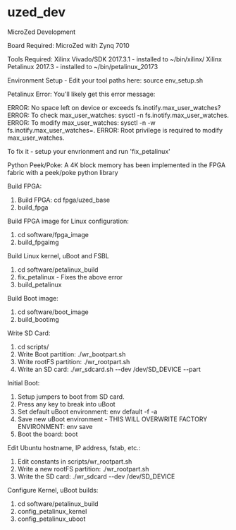 # uzed_dev
MicroZed Development

Board Required:
MicroZed with Zynq 7010 

Tools Required:
Xilinx Vivado/SDK 2017.3.1 - installed to ~/bin/xilinx/
Xilinx Petalinux 2017.3 - installed to ~/bin/petalinux_20173

Environment Setup - Edit your tool paths here:
source env_setup.sh

Petalinux Error:
You'll likely get this error message:

ERROR: No space left on device or exceeds fs.inotify.max_user_watches?
ERROR: To check max_user_watches: sysctl -n fs.inotify.max_user_watches.
ERROR: To modify max_user_watches: sysctl -n -w fs.inotify.max_user_watches=<value>.
ERROR: Root privilege is required to modify max_user_watches.

To fix it - setup your envrionment and run 'fix_petalinux'

Python Peek/Poke:
A 4K block memory has been implemented in the FPGA fabric with a peek/poke python library

Build FPGA: 
1. Build FPGA: cd fpga/uzed_base
2. build_fpga

Build FPGA image for Linux configuration:
1. cd software/fpga_image
2. build_fpgaimg

Build Linux kernel, uBoot and FSBL
1. cd software/petalinux_build
2. fix_petalinux - Fixes the above error
3. build_petalinux

Build Boot image:
1. cd software/boot_image
2. build_bootimg

Write SD Card:
1. cd scripts/
2. Write Boot partition: ./wr_bootpart.sh
3. Write rootFS partition: ./wr_rootpart.sh
4. Write an SD card: ./wr_sdcard.sh --dev /dev/SD_DEVICE --part

Initial Boot:
1. Setup jumpers to boot from SD card.
2. Press any key to break into uBoot
3. Set default uBoot environment: env default -f -a
4. Save new uBoot environment - THIS WILL OVERWRITE FACTORY ENVIRONMENT: env save
5. Boot the board: boot

Edit Ubuntu hostname, IP address, fstab, etc.:
1. Edit constants in scripts/wr_rootpart.sh
2. Write a new rootFS partition: ./wr_rootpart.sh
3. Write the SD card: ./wr_sdcard --dev /dev/SD_DEVICE

Configure Kernel, uBoot builds:
1. cd software/petalinux_build
2. config_petalinux_kernel
3. config_petalinux_uboot
